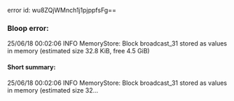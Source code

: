 error id: wu8ZQjWMnch1j1pjppfsFg==
### Bloop error:

25/06/18 00:02:06 INFO MemoryStore: Block broadcast_31 stored as values in memory (estimated size 32.8 KiB, free 4.5 GiB)
#### Short summary: 

25/06/18 00:02:06 INFO MemoryStore: Block broadcast_31 stored as values in memory (estimated size 32...